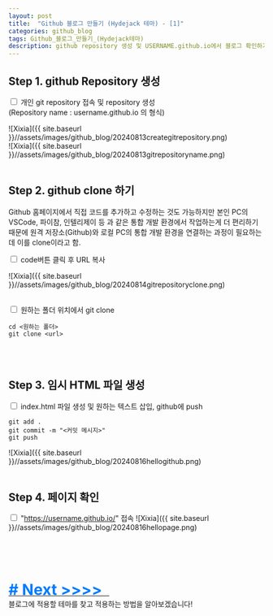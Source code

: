 ```yaml
---
layout: post
title:  "Github 블로그 만들기 (Hydejack 테마) - [1]"
categories: github_blog
tags: Github_블로그_만들기_(Hydejack테마)
description: github repository 생성 및 USERNAME.github.io에서 블로그 확인하기
---
```


## Step 1. github Repository 생성



<input type="checkbox"> 개인 git repository 접속 및 repository 생성 <br>(Repository name : username.github.io 의 형식)

![Xixia]({{ site.baseurl }}//assets/images/github_blog/20240813creategitrepository.png) <br>
![Xixia]({{ site.baseurl }}//assets/images/github_blog/20240813gitrepositoryname.png)
<br><br>

## Step 2. github clone 하기

Github 홈페이지에서 직접 코드를 추가하고 수정하는 것도 가능하지만 본인 PC의 VSCode, 파이참, 인텔리제이 등 과 같은 통합 개발 환경에서 
작업하는게 더 편리하기 때문에 원격 저장소(Github)와 로컬 PC의 통합 개발 환경을 연결하는 과정이 필요하는데 이를 clone이라고 함.

<input type="checkbox"> code버튼 클릭 후 URL 복사  

![Xixia]({{ site.baseurl }}//assets/images/github_blog/20240814gitrepositoryclone.png)
<br><br>

<input type="checkbox"> 원하는 폴더 위치에서 git clone

```
cd <원하는 폴더>
git clone <url>
```
<br><br>

## Step 3. 임시 HTML 파일 생성
<input type="checkbox"> index.html 파일 생성 및 원하는 텍스트 삽입,  github에 push

```
git add .
git commit -m "<커밋 메시지>"
git push
```

![Xixia]({{ site.baseurl }}//assets/images/github_blog/20240816hellogithub.png)
<br><br>

## Step 4. 페이지 확인  
<input type="checkbox"> "https://username.github.io/" 접속
![Xixia]({{ site.baseurl }}//assets/images/github_blog/20240816hellopage.png)

<br><br>
<br><br>

<a href="{{ site.baseurl }}/github_blog/2024/08/16/githubblog2.html">
<span style="font-weight: bold; color: #007bff; font-size: 30px;"># Next &gt;&gt;&gt;&gt;&nbsp;&nbsp;  </span>
</a>
<br>
블로그에 적용할 테마를 찾고 적용하는 방법을 알아보겠습니다!






